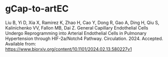 # gCap-to-artEC
Liu B, Yi D, Xia X, Ramirez K, Zhao H, Cao Y, Dong R, Gao A, Ding H, Qiu S, Kalinichenko VV, Fallon MB, Dai Z. General Capillary Endothelial Cells Undergo Reprogramming into Arterial Endothelial Cells in Pulmonary Hypertension through HIF-2a/Notch4 Pathway. Circulation. 2024. Accepted. Available from: https://www.biorxiv.org/content/10.1101/2024.02.13.580227v1
